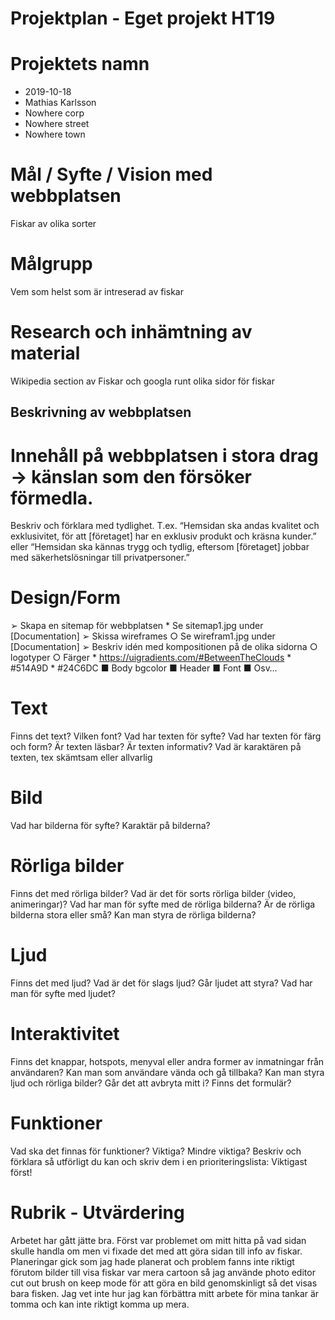 # Projektplan - Eget projekt HT19

# Projektets namn
- 2019-10-18
- Mathias Karlsson
- Nowhere corp
- Nowhere street
- Nowhere town

# Mål / Syfte / Vision med webbplatsen
Fiskar av olika sorter

# Målgrupp
Vem som helst som är intreserad av fiskar

# Research och inhämtning av material
Wikipedia section av Fiskar och googla runt olika sidor för fiskar

## Beskrivning av webbplatsen

# Innehåll på webbplatsen i stora drag -> känslan som den försöker förmedla.
Beskriv och förklara med tydlighet.
T.ex. “Hemsidan ska andas kvalitet och exklusivitet, för att [företaget] har en exklusiv produkt och kräsna kunder.” eller “Hemsidan ska kännas trygg och tydlig, eftersom [företaget] jobbar med säkerhetslösningar till privatpersoner.”

# Design/Form
➢	Skapa en sitemap för webbplatsen
    * Se sitemap1.jpg under [Documentation]
➢	Skissa wireframes 
    ○	Se wirefram1.jpg under [Documentation]
➢	Beskriv idén med kompositionen på de olika sidorna 
    ○	logotyper
    ○	Färger
        * https://uigradients.com/#BetweenTheClouds
        * #514A9D
        * #24C6DC
    ■	Body bgcolor
    ■	Header 
    ■	Font
    ■	Osv… 

# Text
Finns det text? Vilken font? Vad har texten för syfte? Vad har texten för färg och form? Är texten läsbar? Är texten informativ? Vad är karaktären på texten, tex skämtsam eller allvarlig

# Bild
Vad har bilderna för syfte? Karaktär på bilderna?

# Rörliga bilder
Finns det med rörliga bilder? Vad är det för sorts rörliga bilder (video, animeringar)? Vad har man för syfte med de rörliga bilderna? Är de rörliga bilderna stora eller små? Kan man styra de rörliga bilderna?

# Ljud  
Finns det med ljud? Vad är det för slags ljud? Går ljudet att styra? Vad har man för syfte med ljudet?

# Interaktivitet  
Finns det knappar, hotspots, menyval eller andra former av inmatningar från användaren? Kan man som användare vända och gå tillbaka? Kan man styra ljud och rörliga bilder? Går det att avbryta mitt i? Finns det formulär?

# Funktioner 
Vad ska det finnas för funktioner? Viktiga? Mindre viktiga? Beskriv och förklara så utförligt du kan och skriv dem i en prioriteringslista: Viktigast först! 

# Rubrik - Utvärdering
Arbetet har gått jätte bra. Först var problemet om mitt hitta på vad sidan skulle handla om men vi fixade det med att göra sidan till info av fiskar. Planeringar gick som jag hade planerat och problem fanns inte riktigt förutom bilder till visa fiskar var mera cartoon så jag använde photo editor cut out brush on keep mode för att göra en bild genomskinligt så det visas bara fisken. Jag vet inte hur jag kan förbättra mitt arbete för mina tankar är tomma och kan inte riktigt komma up mera.